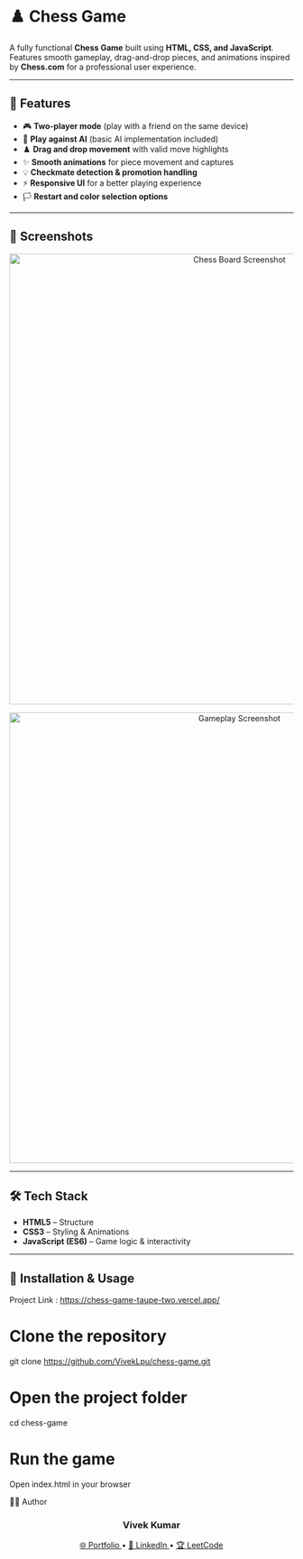 # ♟️ Chess Game

A fully functional **Chess Game** built using **HTML, CSS, and JavaScript**.  
Features smooth gameplay, drag-and-drop pieces, and animations inspired by **Chess.com** for a professional user experience.

---

## 🚀 Features
- 🎮 **Two-player mode** (play with a friend on the same device)  
- 🤖 **Play against AI** (basic AI implementation included)  
- ♟️ **Drag and drop movement** with valid move highlights  
- ✨ **Smooth animations** for piece movement and captures  
- 💡 **Checkmate detection & promotion handling**  
- ⚡ **Responsive UI** for a better playing experience  
- 🏳️ **Restart and color selection options**  

---

## 📸 Screenshots  

<p align="center">
  <img width="800" src="https://github.com/user-attachments/assets/27d19196-7d78-4242-b8dd-4a48dc6ab2b6" alt="Chess Board Screenshot" />
</p>

<p align="center">
  <img width="800" src="https://github.com/user-attachments/assets/5c28bab7-6765-4bde-aaf2-a6dcf9397b27" alt="Gameplay Screenshot" />
</p>

---

## 🛠️ Tech Stack
- **HTML5** – Structure  
- **CSS3** – Styling & Animations  
- **JavaScript (ES6)** – Game logic & interactivity  

---

## 📂 Installation & Usage
Project Link : https://chess-game-taupe-two.vercel.app/
# Clone the repository
git clone https://github.com/VivekLpu/chess-game.git

# Open the project folder
cd chess-game

# Run the game
Open index.html in your browser

👨‍💻 Author
<h3 align="center">Vivek Kumar</h3> 
<p align="center"> <a href="https://viveklpu.github.io/Portfolio-Website/"> 🌐 Portfolio </a> • <a href="https://www.linkedin.com/in/vivek-kumar87/"> 💼 LinkedIn </a> • <a href="https://leetcode.com/u/Vivek_LPU/"> 🏆 LeetCode </a> </p>
